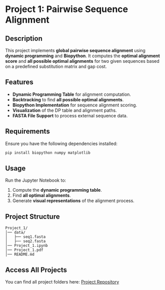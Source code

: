 # Project 1: Pairwise Sequence Alignment

## Description
This project implements **global pairwise sequence alignment** using **dynamic programming** and **Biopython**. It computes the **optimal alignment score** and **all possible optimal alignments** for two given sequences based on a predefined substitution matrix and gap cost.

## Features
- **Dynamic Programming Table** for alignment computation.
- **Backtracking** to find **all possible optimal alignments**.
- **Biopython Implementation** for sequence alignment scoring.
- **Visualization** of the DP table and alignment paths.
- **FASTA File Support** to process external sequence data.

## Requirements
Ensure you have the following dependencies installed:

```bash
pip install biopython numpy matplotlib 
```


## Usage
Run the Jupyter Notebook to:
1. Compute the **dynamic programming table**.
2. Find **all optimal alignments**.
3. Generate **visual representations** of the alignment process.


## Project Structure
```
Project_1/
│── data/
│   ├── seq1.fasta
│   ├── seq2.fasta
│── Project_1.ipynb
│── Project_1.pdf
│── README.md
```

## Access All Projects
You can find all project folders here: [Project Repository](https://github.com/sahmedAdnan/Bioinformatics)
